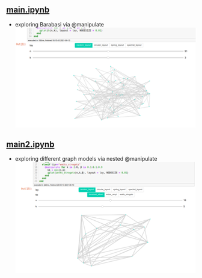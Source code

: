 ## [main.ipynb](main.ipynb)
* exploring Barabasi via @manipulate
![](main.png)
## [main2.ipynb](main2.ipynb)
* exploring different graph models via nested @manipulate
![](main2.png)

